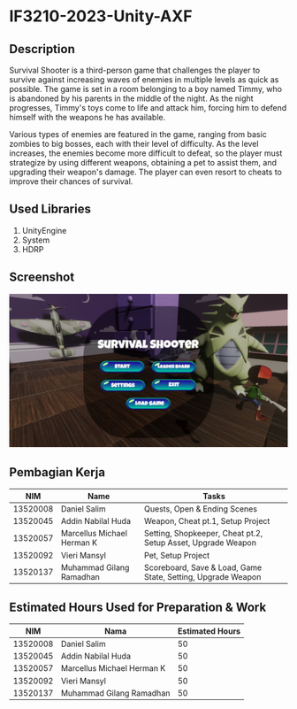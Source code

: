 # IF3210-2023-Unity-AXF

## Description
Survival Shooter is a third-person game that challenges the player to survive against increasing waves of enemies in multiple levels as quick as possible. The game is set in a room belonging to a boy named Timmy, who is abandoned by his parents in the middle of the night. As the night progresses, Timmy's toys come to life and attack him, forcing him to defend himself with the weapons he has available. </br>

Various types of enemies are featured in the game, ranging from basic zombies to big bosses, each with their level of difficulty. As the level increases, the enemies become more difficult to defeat, so the player must strategize by using different weapons, obtaining a pet to assist them, and upgrading their weapon's damage. The player can even resort to cheats to improve their chances of survival.

## Used Libraries
1. UnityEngine
2. System
3. HDRP

## Screenshot
![image.png](./image.png)


## Pembagian Kerja
| NIM  | Name | Tasks |
| ------------- | ------------- | ------------- |
| 13520008 | Daniel Salim  | Quests, Open & Ending Scenes
| 13520045  | Addin Nabilal Huda  | Weapon, Cheat pt.1, Setup Project
| 13520057 | Marcellus Michael Herman K | Setting, Shopkeeper, Cheat pt.2, Setup Asset, Upgrade Weapon
| 13520092 | Vieri Mansyl | Pet, Setup Project
| 13520137 | Muhammad Gilang Ramadhan | Scoreboard, Save & Load, Game State, Setting, Upgrade Weapon

## Estimated Hours Used for Preparation & Work
| NIM  | Nama | Estimated Hours |
| ------------- | ------------- | ------------- |
| 13520008 | Daniel Salim  | 50 |
| 13520045  | Addin Nabilal Huda  | 50 |
| 13520057 | Marcellus Michael Herman K | 50 |
| 13520092 | Vieri Mansyl | 50 |
| 13520137 | Muhammad Gilang Ramadhan | 50 |
